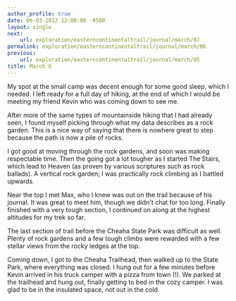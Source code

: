 ```yaml
---
author_profile: true
date: 06-03-2012 12:00:00 -0500
layout: single
next:
    url: exploration/easterncontinentaltrail/journal/march/07
permalink: exploration/easterncontinentaltrail/journal/march/06
previous:
    url: exploration/easterncontinentaltrail/journal/march/05
title: March 6
---
```

My spot at the small camp was decent enough for some good sleep, which I needed. I left ready for a full day of hiking, at the end of which I would be meeting my friend Kevin who was coming down to see me.

After more of the same types of mountainside hiking that I had already seen, I found myself picking through what my data describes as a rock garden. This is a nice way of saying that there is nowhere great to step because the path is now a pile of rocks.

I got good at moving through the rock gardens, and soon was making respectable time. Then the going got a lot tougher as I started The Stairs, which lead to Heaven (as proven by various scriptures such as rock ballads). A vertical rock garden; I was practically rock climbing as I battled upwards.

Near the top I met Max, who I knew was out on the trail because of his journal. It was great to meet him, though we didn't chat for too long. Finally finished with a very tough section, I continued on along at the highest altitudes for my trek so far.

The last section of trail before the Cheaha State Park was difficult as well. Plenty of rock gardens and a few tough climbs were rewarded with a few stellar views from the rocky ledges at the top.

Coming down, I got to the Cheaha Trailhead, then walked up to the State Park, where everything was closed. I hung out for a few minutes before Kevin arrived in his truck camper with a pizza from town (!). We parked at the trailhead and hung out, finally getting to bed in the cozy camper. I was glad to be in the insulated space, not out in the cold.